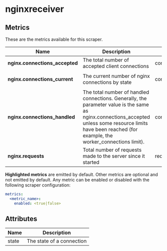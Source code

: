 [comment]: <> (Code generated by mdatagen. DO NOT EDIT.)

# nginxreceiver

## Metrics

These are the metrics available for this scraper.

| Name | Description | Unit | Type | Attributes |
| ---- | ----------- | ---- | ---- | ---------- |
| **nginx.connections_accepted** | The total number of accepted client connections | connections | Sum(Int) | <ul> </ul> |
| **nginx.connections_current** | The current number of nginx connections by state | connections | Gauge(Int) | <ul> <li>state</li> </ul> |
| **nginx.connections_handled** | The total number of handled connections. Generally, the parameter value is the same as nginx.connections_accepted unless some resource limits have been reached (for example, the worker_connections limit). | connections | Sum(Int) | <ul> </ul> |
| **nginx.requests** | Total number of requests made to the server since it started | requests | Sum(Int) | <ul> </ul> |

**Highlighted metrics** are emitted by default. Other metrics are optional and not emitted by default.
Any metric can be enabled or disabled with the following scraper configuration:

```yaml
metrics:
  <metric_name>:
    enabled: <true|false>
```

## Attributes

| Name | Description |
| ---- | ----------- |
| state | The state of a connection |
